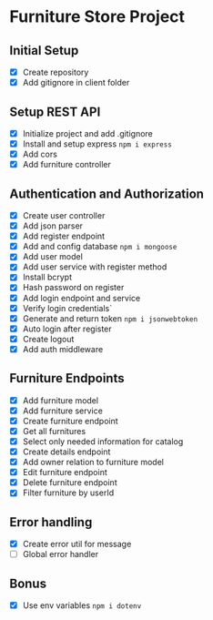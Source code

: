 # Furniture Store Project

## Initial Setup
 - [x] Create repository
 - [x] Add gitignore in client folder

 ## Setup REST API
 - [x] Initialize project and add .gitignore
 - [x] Install and setup express `npm i express`
 - [x] Add cors
 - [x] Add furniture controller

 ## Authentication and Authorization
 - [x] Create user controller
 - [x] Add json parser
 - [x] Add register endpoint
 - [x] Add and config database `npm i mongoose`
 - [x] Add user model
 - [x] Add user service with register method
 - [x] Install bcrypt
 - [x] Hash password on register
 - [x] Add login endpoint and service
 - [x] Verify login credentials`
 - [x] Generate and return token `npm i jsonwebtoken`
 - [x] Auto login after register
 - [x] Create logout
 - [x] Add auth middleware

 ## Furniture Endpoints
 - [x] Add furniture model
 - [x] Add furniture service
 - [x] Create furniture endpoint
 - [x] Get all furnitures
 - [x] Select only needed information for catalog
 - [x] Create details endpoint
 - [x] Add owner relation to furniture model
 - [x] Edit furniture endpoint
 - [x] Delete furniture endpoint
 - [x] Filter furniture by userId

 ## Error handling 
 - [x] Create error util for message
 - [ ] Global error handler

 ## Bonus
 - [x] Use env variables `npm i dotenv`